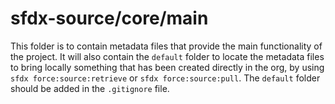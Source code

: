 # sfdx-source/core/main

This folder is to contain metadata files that provide the main functionality of the project. It will also contain the `default` folder to locate the metadata files to bring locally something that has been created directly in the org, by using `sfdx force:source:retrieve` or `sfdx force:source:pull`. The `default` folder should be added in the `.gitignore` file.
